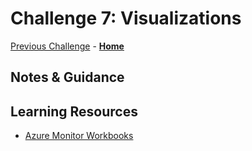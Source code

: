 # Challenge 7: Visualizations

[Previous Challenge](./06-Log-Queries-With-KQL-And-Grafana.md) - **[Home](../README.md)**

## Notes & Guidance

## Learning Resources
* [Azure Monitor Workbooks](https://docs.microsoft.com/en-us/azure/azure-monitor/app/usage-workbooks)